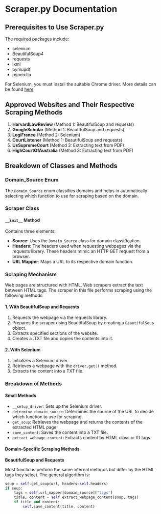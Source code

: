 # Scraper.py Documentation

## Prerequisites to Use Scraper.py

The required packages include:

- selenium
- BeautifulSoup4
- requests
- lxml
- pymupdf
- pyperclip  

For Selenium, you must install the suitable Chrome driver. More details can be found [here](https://pypi.org/project/selenium/).

## Approved Websites and Their Respective Scraping Methods

1. **HarvardLawReview** (Method 1: BeautifulSoup and requests)
2. **GoogleScholar** (Method 1: BeautifulSoup and requests)
3. **LegiFrance** (Method 2: Selenium)
4. **CourtListener** (Method 1: BeautifulSoup and requests)
5. **UsSupremeCourt** (Method 3: Extracting text from PDF)
6. **HighCourtOfAustralia** (Method 3: Extracting text from PDF)

## Breakdown of Classes and Methods

### Domain_Source Enum

The `Domain_Source` enum classifies domains and helps in automatically selecting which function to use for scraping based on the domain.

### Scraper Class

#### `__init__` Method

Contains three elements:

- **Source**: Uses the `Domain_Source` class for domain classification.
- **Headers**: The headers used when requesting webpages via the requests library. These headers mimic an HTTP GET request from a browser.
- **URL Mapper**: Maps a URL to its respective domain function.

### Scraping Mechanism

Web pages are structured with HTML. Web scrapers extract the text between HTML tags. The scraper in this file performs scraping using the following methods:

#### 1. With BeautifulSoup and Requests

1. Requests the webpage via the requests library.
2. Prepares the scraper using BeautifulSoup by creating a `BeautifulSoup` object.
3. Extracts specified sections of the website.
4. Creates a .TXT file and copies the contents into it.

#### 2. With Selenium

1. Initializes a Selenium driver.
2. Retrieves a webpage with the `driver.get()` method.
3. Extracts the content into a TXT file.

### Breakdown of Methods

#### Small Methods

- `__setup_driver`: Sets up the Selenium driver.
- `determine_domain_source`: Determines the source of the URL to decide which function to use for scraping.
- `get_soup`: Retrieves the webpage and returns the contents of the extracted HTML page.
- `save_content`: Saves the content into a TXT file.
- `extract_webpage_content`: Extracts content by HTML class or ID tags.

#### Domain-Specific Scraping Methods

**BeautifulSoup and Requests**

Most functions perform the same internal methods but differ by the HTML tags they select. The general algorithm is:

```python
soup = self.get_soup(url, headers=self.headers)
if soup:
    tags = self.url_mapper[domain_source]["tags"]
    title, content = self.extract_webpage_content(soup, tags)
    if title and content:
        self.save_content(title, content)
